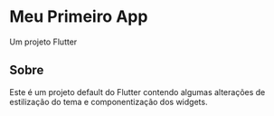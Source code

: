 # Meu Primeiro App

Um projeto Flutter

## Sobre

Este é um projeto default do Flutter contendo algumas alterações de estilização do tema e componentização dos widgets.


